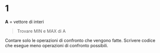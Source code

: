 # 1
**A** = vettore di interi 
> Trovare MIN e MAX di A

Contare solo le operazioni di confronto che vengono fatte. Scrivere codice che esegue meno operazioni di confronto possibili. 

